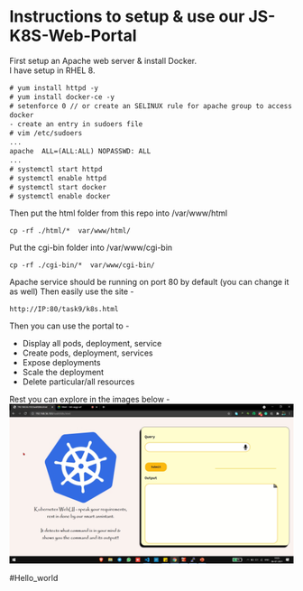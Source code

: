 # Instructions to setup & use our JS-K8S-Web-Portal

First setup an Apache web server & install Docker.  
I have setup in RHEL 8.  

```
# yum install httpd -y
# yum install docker-ce -y
# setenforce 0 // or create an SELINUX rule for apache group to access docker
- create an entry in sudoers file
# vim /etc/sudoers
...
apache	ALL=(ALL:ALL) NOPASSWD: ALL
...
# systemctl start httpd 
# systemctl enable httpd 
# systemctl start docker 
# systemctl enable docker 
```
Then put the html folder from this repo into /var/www/html
```
cp -rf ./html/*  var/www/html/
```
Put the cgi-bin folder into /var/www/cgi-bin
```
cp -rf ./cgi-bin/*  var/www/cgi-bin/
```
Apache service should be running on port 80 by default (you can change it as well)
Then easily use the site - 
```
http://IP:80/task9/k8s.html
```
Then you can use the portal to - 
* Display all pods, deployment, service
* Create pods, deployment, services
* Expose deployments
* Scale the deployment
* Delete particular/all resources
 
Rest you can explore in the images below - 
![website_img](https://github.com/Dakshjain1/JS-K8S-Web-Portal/raw/main/k8sweb.png)


#Hello_world